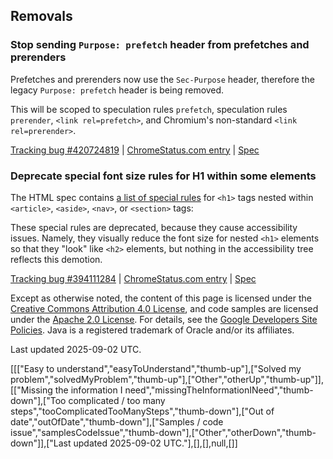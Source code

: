 ## Removals

### Stop sending `Purpose: prefetch` header from prefetches and prerenders

Prefetches and prerenders now use the `Sec-Purpose` header, therefore the legacy `Purpose: prefetch` header is being removed.

This will be scoped to speculation rules `prefetch`, speculation rules `prerender`, `<link rel=prefetch>`, and Chromium's non-standard `<link rel=prerender>`.

[Tracking bug #420724819](https://issues.chromium.org/issues/420724819) | [ChromeStatus.com entry](https://chromestatus.com/feature/5088012836536320) | [Spec](https://wicg.github.io/nav-speculation/prerendering.html#interaction-with-fetch)

### Deprecate special font size rules for H1 within some elements

The HTML spec contains [a list of special rules](https://html.spec.whatwg.org/multipage/rendering.html#sections-and-headings) for `<h1>` tags nested within `<article>`, `<aside>`, `<nav>`, or `<section>` tags:

These special rules are deprecated, because they cause accessibility issues. Namely, they visually reduce the font size for nested `<h1>` elements so that they "look" like `<h2>` elements, but nothing in the accessibility tree reflects this demotion.

[Tracking bug #394111284](https://issues.chromium.org/issues/394111284) | [ChromeStatus.com entry](https://chromestatus.com/feature/6192419898654720) | [Spec](https://github.com/whatwg/html/pull/11102)

Except as otherwise noted, the content of this page is licensed under the [Creative Commons Attribution 4.0 License](https://creativecommons.org/licenses/by/4.0/), and code samples are licensed under the [Apache 2.0 License](https://www.apache.org/licenses/LICENSE-2.0). For details, see the [Google Developers Site Policies](https://developers.google.com/site-policies). Java is a registered trademark of Oracle and/or its affiliates.

Last updated 2025-09-02 UTC.

[[["Easy to understand","easyToUnderstand","thumb-up"],["Solved my problem","solvedMyProblem","thumb-up"],["Other","otherUp","thumb-up"]],[["Missing the information I need","missingTheInformationINeed","thumb-down"],["Too complicated / too many steps","tooComplicatedTooManySteps","thumb-down"],["Out of date","outOfDate","thumb-down"],["Samples / code issue","samplesCodeIssue","thumb-down"],["Other","otherDown","thumb-down"]],["Last updated 2025-09-02 UTC."],[],[],null,[]] 
